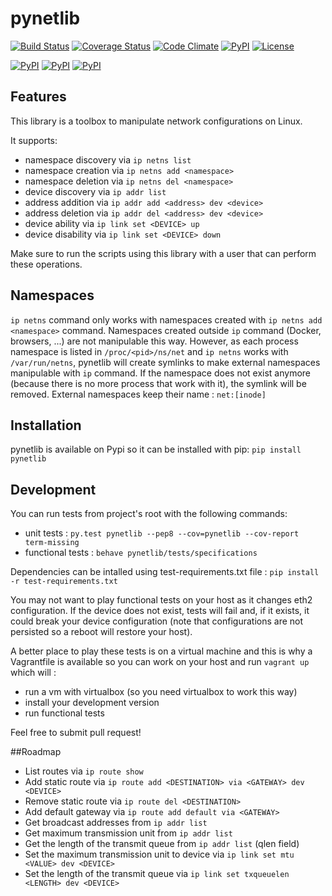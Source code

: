# pynetlib
[![Build Status](https://travis-ci.org/migibert/pynetlib.svg?branch=master)](https://travis-ci.org/migibert/pynetlib)
[![Coverage Status](https://coveralls.io/repos/migibert/pynetlib/badge.svg?branch=master&service=github)](https://coveralls.io/github/migibert/pynetlib?branch=master)
[![Code Climate](https://codeclimate.com/github/migibert/pynetlib/badges/gpa.svg)](https://codeclimate.com/github/migibert/pynetlib)
[![PyPI](https://img.shields.io/pypi/v/pynetlib.svg)](https://pypi.python.org/pypi/pynetlib)
[![License](http://img.shields.io/:license-mit-blue.svg)](http://doge.mit-license.org)  

[![PyPI](https://img.shields.io/pypi/dm/pynetlib.svg)](https://pypi.python.org/pypi/pynetlib)
[![PyPI](https://img.shields.io/pypi/dw/pynetlib.svg)](https://pypi.python.org/pypi/pynetlib)
[![PyPI](https://img.shields.io/pypi/dd/pynetlib.svg)](https://pypi.python.org/pypi/pynetlib)

## Features
This library is a toolbox to manipulate network configurations on Linux.

It supports:
- namespace discovery via `ip netns list`
- namespace creation via `ip netns add <namespace>`
- namespace deletion via `ip netns del <namespace>`
- device discovery via `ip addr list`
- address addition via `ip addr add <address> dev <device>`
- address deletion via `ip addr del <address> dev <device>`
- device ability via `ip link set <DEVICE> up`
- device disability via `ip link set <DEVICE> down`

Make sure to run the scripts using this library with a user that can perform these operations.

## Namespaces
`ip netns` command only works with namespaces created with `ip netns add <namespace>` command. Namespaces created outside `ip` command (Docker, browsers, ...) are not manipulable this way.
However, as each process namespace is listed in `/proc/<pid>/ns/net` and `ip netns` works with `/var/run/netns`, pynetlib will create symlinks to make external namespaces manipulable with `ip` command. If the namespace does not exist anymore (because there is no more process that work with it), the symlink will be removed.
External namespaces keep their name : `net:[inode]`

## Installation
pynetlib is available on Pypi so it can be installed with pip: `pip install pynetlib`

## Development
You can run tests from project's root with the following commands:
- unit tests : ```py.test pynetlib --pep8 --cov=pynetlib --cov-report term-missing```
- functional tests : ```behave pynetlib/tests/specifications```

Dependencies can be intalled using test-requirements.txt file : ```pip install -r test-requirements.txt```

You may not want to play functional tests on your host as it changes eth2 configuration. If the device does not exist, tests will fail and, if it exists, it could break your device configuration (note that configurations are not persisted so a reboot will restore your host). 

A better place to play these tests is on a virtual machine and this is why a Vagrantfile is available so you can work on your host and run ```vagrant up``` which will :
- run a vm with virtualbox (so you need virtualbox to work this way)
- install your development version
- run functional tests

Feel free to submit pull request!

##Roadmap
- List routes via `ip route show`
- Add static route via `ip route add <DESTINATION> via <GATEWAY> dev <DEVICE>`
- Remove static route via `ip route del <DESTINATION>`
- Add default gateway via `ip route add default via <GATEWAY>`
- Get broadcast addresses from `ip addr list`
- Get maximum transmission unit from `ip addr list`
- Get the length of the transmit queue from `ip addr list` (qlen field)
- Set the maximum transmission unit to device via `ip link set mtu <VALUE> dev <DEVICE>`
- Set the length of the transmit queue via `ip link set txqueuelen <LENGTH> dev <DEVICE>`
